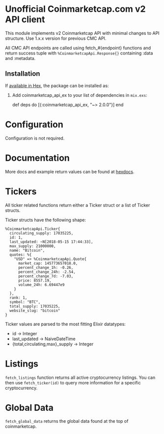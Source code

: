 # Unofficial Coinmarketcap.com v2 API client

This module implements v2 Coinmarketcap API with minimal changes to API structure. Use 1.x.x version for previous CMC API.

All CMC API endpoints are called using fetch_#{endpoint} functions and return success tuple with `%CoinmarketcapApi.Response{}` containing :data and :metadata.

## Installation

If [available in Hex](https://hex.pm/coinmarketcap_api_ex), the package can be installed as:

  1. Add coinmarketcap_api_ex to your list of dependencies in `mix.exs`:

        def deps do
          [{:coinmarketcap_api_ex, "~> 2.0.0"}]
        end

# Configuration

Configuration is not required.

# Documentation

More docs and example return values can be found at [hexdocs](https://hexdocs.pm/coinmarketcap_api).

# Tickers

All ticker related functions return either a Ticker struct or a list of Ticker structs.

Ticker structs have the following shape:

```
%CoinmarketcapApi.Ticker{
  circulating_supply: 17035225,
  id: 1,
  last_updated: ~N[2018-05-15 17:44:33],
  max_supply: 21000000,
  name: "Bitcoin",
  quotes: %{
    "USD" => %CoinmarketcapApi.Quote{
      market_cap: 145773657018.0,
      percent_change_1h: -0.26,
      percent_change_24h: -2.54,
      percent_change_7d: -7.03,
      price: 8557.19,
      volume_24h: 6.69447e9
    }
  },
  rank: 1,
  symbol: "BTC",
  total_supply: 17035225,
  website_slug: "bitcoin"
}
```

Ticker values are parsed to the most fitting Elixir datatypes:

* id -> Integer
* last_updated -> NaiveDateTime
* {total,circulating,max}_supply -> Integer

# Listings

`fetch_listings` function returns all active cryptocurrency listings. You can then use `fetch_ticker(id)` to query more information for a specific cryptocurrency.

# Global Data

`fetch_global_data` returns the global data found at the top of coinmarketcap.
